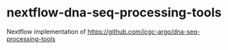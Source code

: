 # nextflow-dna-seq-processing-tools
Nextflow implementation of https://github.com/icgc-argo/dna-seq-processing-tools
